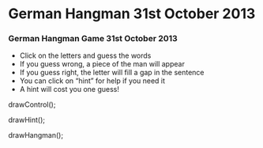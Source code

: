 # German Hangman 31st October 2013

[](http://www.jabbalab.com/blog/wp-content/uploads/2012/02/Hangman.jpg)

### German Hangman Game 31st October 2013

- Click on the letters and guess the words
- If you guess wrong, a piece of the man will appear
- If you guess right, the letter will fill a gap in the sentence
- You can click on “hint” for help if you need it
- A hint will cost you one guess!





 drawControl();


  drawHint();


  drawHangman();


